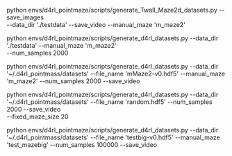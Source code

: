 python envs/d4rl_pointmaze/scripts/generate_Twall_Maze2d_datasets.py  --save_images \
--data_dir './testdata'   --save_video --manual_maze 'm_maze2'


python envs/d4rl_pointmaze/scripts/generate_d4rl_datasets.py --data_dir './testdata'   --manual_maze 'm_maze2' \
--num_samples 2000

python envs/d4rl_pointmaze/scripts/generate_d4rl_datasets.py --data_dir '~/.d4rl_pointmass/datasets' --file_name 'mMaze2-v0.hdf5'  --manual_maze 'm_maze2' --num_samples 2000 --save_video

python envs/d4rl_pointmaze/scripts/generate_d4rl_datasets.py --data_dir '~/.d4rl_pointmass/datasets' --file_name 'random.hdf5'  --num_samples 2000 --save_video \
--fixed_maze_size 20


python envs/d4rl_pointmaze/scripts/generate_d4rl_datasets.py --data_dir '~/.d4rl_pointmass/datasets' --file_name 'testbig-v0.hdf5'  --manual_maze 'test_mazebig' --num_samples 100000 --save_video